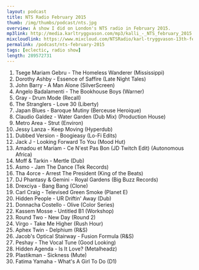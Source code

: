 ```yaml
---
layout: podcast
title: NTS Radio February 2015
thumb: /img/thumbs/podcast/nts.jpg
overview: A show I did on London's NTS radio in February 2015.
mp3link: http://media.karltryggvason.com/mp3/kalli_-_NTS_february_2015.mp3
mixcloudlink: https://www.mixcloud.com/NTSRadio/karl-tryggvason-13th-february-2015/
permalink: /podcast/nts-february-2015
tags: [eclectic, radio show]
length: 289572731
---
```


1. Tsege Mariam Gebru - The Homeless Wanderer (Mississippi)
2. Dorothy Ashby - Essence of Saffire (Late Night Tales)
3. John Barry - A Man Alone (SilverScreen)
4. Angelo Badalamenti - The Bookhouse Boys (Warner)
5. Gray - Drum Mode (Recall)
6. The Stranglers - Love 30 (Liberty)
7. Japan Blues - Baroque Mutiny (Berceuse Heroique)
8. Claudio Galdez - Water Garden (Dub Mix) (Production House)
9. Metro Area - Strut (Environ)
10. Jessy Lanza - Keep Moving (Hyperdub)
11. Dubbed Version - Boogieasy (Lo-Fi Edits)
12. Jack J - Looking Forward To You  (Mood Hut)
13. Amadou et Mariam - Ce N'est Pas Bon (JD Twitch Edit) (Autonomous Africa)
14. Moff & Tarkin - Mertle (Dub)
15. Asmo - Jam The Dance (Tek Records)
16. Tha 4orce - Arrest The President (King of the Beats)
17. DJ Phantasy & Gemini - Royal Gardens (Big Buzz Records)
18. Drexciya - Bang Bang (Clone)
19. Carl Craig - Televised Green Smoke (Planet E)
20. Hidden People - UR Driftin' Away (Dub)
21. Donnacha Costello - Olive (Color Series)
22. Kassem Mosse - Untitled B1 (Workshop)
23. Round Two - New Day (Round 2)
24. Virgo - Take Me Higher (Rush Hour)
25. Aphex Twin - Delphium (R&S)
26. Jacob's Optical Stairway - Fusion Formula (R&S)
27. Peshay - The Vocal Tune (Good Looking)
28. Hidden Agenda - Is It Love? (Metalheadz)
29. Plastikman - Sickness (Mute)
30. Fatima Yamaha - What's A Girl To Do (D1)
